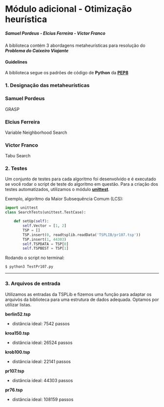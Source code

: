 # Módulo adicional - Otimização heurística
##### Samuel Pordeus - Elcius Ferreira - Victor Franco

A biblioteca contém 3 abordagens metaheurísticas para resolução do **_Problema do Caixeiro Viajante_**

#### Guidelines
A biblioteca segue os padrões de código de **Python** da [**PEP8**](https://www.python.org/dev/peps/pep-0008/)

### 1. Designação das metaheurísticas
### **Samuel Pordeus**
GRASP

### **Elcius Ferreira**
Variable Neighborhood Search

### **Victor Franco**
Tabu Search

### 2. Testes
Um conjunto de testes para cada algoritmo foi desenvolvido e é executado se você rodar o script de teste do algoritmo em questão.
Para a criação dos testes automatizados, utilizamos o módulo [**unittest**](https://docs.python.org/3/library/unittest.html).

Exemplo, algoritmo da Maior Subsequência Comum (LCS):
```python
import unittest
class SearchTests(unittest.TestCase):

    def setUp(self):
        self.Vector = [1, 2]
        TSP = []
        TSP.insert(0, readtsplib.readData('TSPLIB/pr107.tsp'))
        TSP.insert(1, 44303)
        self.TSPDATA = TSP[0]
        self.TSPBEST = TSP[1]
```
Rodando o script no terminal:
```
$ python3 TestPr107.py
```
---
### 3. Arquivos de entrada
Utilizamos as entradas da TSPLib e fizemos uma função para adaptar os arquivòs da biblioteca para uma estrutura de dados adequada. Optamos por utilizar listas.

**berlin52.tsp**
- distância ideal: 7542 passos

**kroa150.tsp**
- distância ideal: 26524 passos

**krob100.tsp**
- distância ideal: 22141 passos

**pr107.tsp**
- distância ideal: 44303 passos

**pr76.tsp**
- distância ideal: 108159 passos